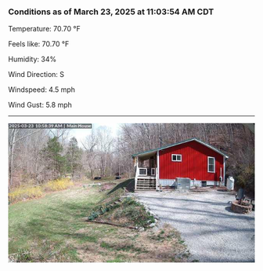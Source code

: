 ### Conditions as of March 23, 2025 at 11:03:54 AM CDT 

Temperature: 70.70 &deg;F

Feels like: 70.70 &deg;F

Humidity: 34%

Wind Direction: S

Windspeed: 4.5 mph

Wind Gust: 5.8 mph

---

<img src="./images/latest.jpeg"/>

